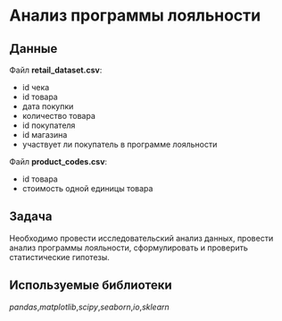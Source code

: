 # Анализ программы лояльности

## Данные
Файл **retail_dataset.csv**:
* id чека
* id товара
* дата покупки
* количество товара
* id покупателя
* id магазина
* участвует ли покупатель в программе лояльности

Файл **product_codes.csv**:
* id товара
* стоимость одной единицы товара

## Задача
Необходимо провести исследовательский анализ данных, провести анализ программы лояльности, сформулировать и проверить статистические гипотезы.

## Используемые библиотеки
_pandas_,_matplotlib_,_scipy_,_seaborn_,_io_,_sklearn_
